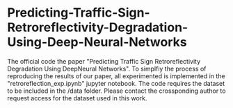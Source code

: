 # Predicting-Traffic-Sign-Retroreflectivity-Degradation-Using-Deep-Neural-Networks
The official code the paper "Predicting Traffic Sign Retroreflectivity Degradation Using DeepNeural Networks". To simplfiy the process of reproducing the results of our paper, all experimented is implemented in the "retroreflection_exp.ipynb" jupyter notebook. The code requires the dataset to be included in the /data folder. Please contact the crossponding author to request access for the dataset used in this work.
